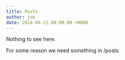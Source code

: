 ```yaml
---
title: Posts
author: joe
date: 2024-06-21 08:00:00 +0000
---
```


Nothing to see here.

For some reason we need something in /posts
